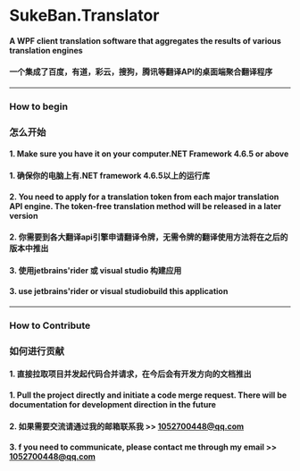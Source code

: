 # SukeBan.Translator
#### A WPF client translation software that aggregates the results of various translation engines
#### 一个集成了百度，有道，彩云，搜狗，腾讯等翻译API的桌面端聚合翻译程序

----

### How to begin
### 怎么开始

#### 1. Make sure you have it on your computer.NET Framework 4.6.5 or above
#### 1. 确保你的电脑上有.NET framework 4.6.5以上的运行库

#### 2. You need to apply for a translation token from each major translation API engine. The token-free translation method will be released in a later version
#### 2. 你需要到各大翻译api引擎申请翻译令牌，无需令牌的翻译使用方法将在之后的版本中推出

#### 3. 使用jetbrains'rider 或 visual studio 构建应用
#### 3. use jetbrains'rider or visual studiobuild this application

----

### How to Contribute
### 如何进行贡献

#### 1. 直接拉取项目并发起代码合并请求，在今后会有开发方向的文档推出
#### 1. Pull the project directly and initiate a code merge request. There will be documentation for development direction in the future

#### 2. 如果需要交流请通过我的邮箱联系我 >> 1052700448@qq.com
#### 3. f you need to communicate, please contact me through my email >> 1052700448@qq.com
